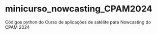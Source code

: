 # minicurso_nowcasting_CPAM2024
Códigos python do Curso de aplicações de satélite para Nowcasting do CPAM 2024
